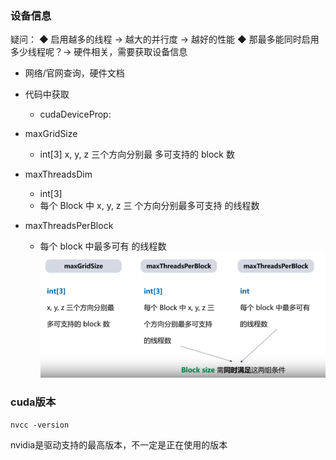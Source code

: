 
### 设备信息
疑问： 
◆ 启用越多的线程 → 越大的并行度 → 越好的性能 
◆ 那最多能同时启用多少线程呢？→ 硬件相关，需要获取设备信息

- 网络/官网查询，硬件文档

- 代码中获取
	- cudaDeviceProp:

- maxGridSize
	- int[3] x, y, z 三个方向分别最 多可支持的 block 数
- maxThreadsDim
	- int[3]
	- 每个 Block 中 x, y, z 三 个方向分别最多可支持 的线程数
- maxThreadsPerBlock
	- 每个 block 中最多可有 的线程数
	![](asserts/Pasted%20image%2020250812145355.png)
### cuda版本
```
nvcc -version
```

nvidia是驱动支持的最高版本，不一定是正在使用的版本

